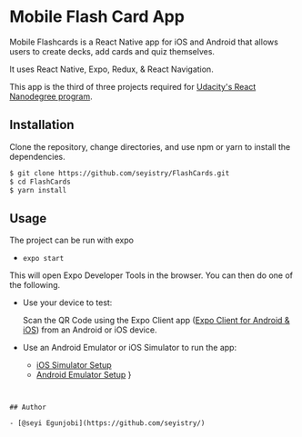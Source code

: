 
# Mobile Flash Card App

Mobile Flashcards is a React Native app for iOS and Android that allows users to create decks, add cards and quiz themselves.

It uses React Native, Expo, Redux, & React Navigation.

This app is the third of three projects required for [Udacity's React Nanodegree program](https://www.udacity.com/course/react-nanodegree--nd019).

## Installation 

Clone the repository, change directories, and use npm or yarn to install the dependencies.

```bash 
$ git clone https://github.com/seyistry/FlashCards.git
$ cd FlashCards
$ yarn install
```
    
## Usage

The project can be run with expo

- `expo start`

This will open Expo Developer Tools in the browser.  You can then do one of the following.

- Use your device to test:

    Scan the QR Code using the Expo Client app ([Expo Client for Android & iOS](https://expo.io/tools#client))  from an Android or iOS device.
- Use an Android Emulator or iOS Simulator to run the app:
    - [iOS Simulator Setup](https://docs.expo.io/workflow/ios-simulator/)
    - [Android Emulator Setup](https://docs.expo.io/workflow/android-studio-emulator/)
}
```

  
## Author

- [@seyi Egunjobi](https://github.com/seyistry/)
